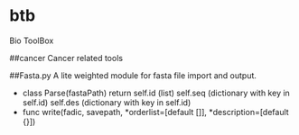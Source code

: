 # btb
Bio ToolBox

##cancer
Cancer related tools

##Fasta.py
A lite weighted module for fasta file import and output.

* class Parse(fastaPath)
        return self.id (list)
        self.seq (dictionary with key in self.id)
        self.des (dictionary with key in self.id)
* func write(fadic, savepath, *orderlist=[default []], *description=[default {}])
